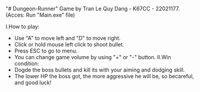 "# Dungeon-Runner" 
Game by Tran Le Quy Dang - K67CC - 22021177.
(Acces: Run "Main.exe" file)

I.How to play:
- Use "A" to move left and "D" to move right.
- Click or hold mouse left click to shoot bullet.
- Press ESC to go to menu.
- You can change game volume by using "+" or "-" button.
II.Win condition:
- Dogde the boss bullets and kill its with your aiming and dodging skill.
- The lower HP the boss got, the more aggressive he will be, so becareful, and good luck!
